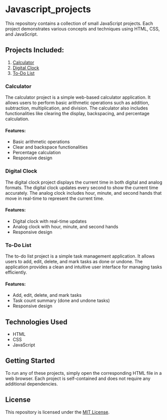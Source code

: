 # Javascript_projects

This repository contains a collection of small JavaScript projects. Each project demonstrates various concepts and techniques using HTML, CSS, and JavaScript.

## Projects Included:

1. [Calculator](#calculator)
2. [Digital Clock](#digital-clock)
3. [To-Do List](#to-do-list)

### Calculator

The calculator project is a simple web-based calculator application. It allows users to perform basic arithmetic operations such as addition, subtraction, multiplication, and division. The calculator also includes functionalities like clearing the display, backspacing, and percentage calculation.

#### Features:
- Basic arithmetic operations
- Clear and backspace functionalities
- Percentage calculation
- Responsive design

### Digital Clock

The digital clock project displays the current time in both digital and analog formats. The digital clock updates every second to show the current time accurately. The analog clock includes hour, minute, and second hands that move in real-time to represent the current time.

#### Features:
- Digital clock with real-time updates
- Analog clock with hour, minute, and second hands
- Responsive design

### To-Do List

The to-do list project is a simple task management application. It allows users to add, edit, delete, and mark tasks as done or undone. The application provides a clean and intuitive user interface for managing tasks efficiently.

#### Features:
- Add, edit, delete, and mark tasks
- Task count summary (done and undone tasks)
- Responsive design

## Technologies Used

- HTML
- CSS
- JavaScript

## Getting Started

To run any of these projects, simply open the corresponding HTML file in a web browser. Each project is self-contained and does not require any additional dependencies.

## License

This repository is licensed under the [MIT License](LICENSE).
